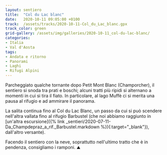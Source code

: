 ```yaml
---
layout: sentiero
title:  "Col du Lac blanc"
date:   2020-10-11 09:05:00 +0100
track:  /assets/tracks/2020-10-11-Col_du_Lac_blanc.gpx
track_color: green
grid-gallery: /assets/img/galleries/2020-10-11_col-du-lac-blanc/
categories:
- Italia
- Val d'Aosta
tags:
- Andata e ritorno
- Panorami
- Laghi
- Rifugi Alpini
---
```


Parcheggiato qualche tornante dopo Petit Mont Blanc (Champorcher), il sentiero si snoda tra prati e boschi; alcuni tratti più ripidi si alternano a momenti in cui si tira il fiato. 
In particolare, al lago Muffè ci si merita una pausa al rifugio e ad ammirare il panorama. 

La salita continua fino al Col du Lac Blanc, un passo da cui si può scendere nell'altra vallata fino al rifugio Barbustel (che noi abbiamo raggiunto in [un'altra escursione]({% link _sentieri/2020-07-11-Da_Champdepraz_a_rif._Barbustel.markdown %}){:target="_blank"}), dall'altro versante).

Facendo il sentiero con la neve, soprattutto nell'ultimo tratto che è in pendenza, consigliamo i ramponi. 
:mountain: